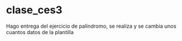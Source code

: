 # clase_ces3
Hago entrega del ejercicio de palíndromo, se realiza y se cambia unos cuantos datos de la plantilla
